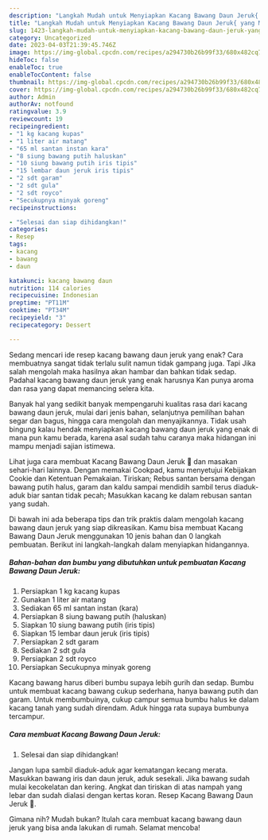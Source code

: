 ```yaml
---
description: "Langkah Mudah untuk Menyiapkan Kacang Bawang Daun Jeruk{ yang Menggugah Selera,  Menu Buat lebaran"
title: "Langkah Mudah untuk Menyiapkan Kacang Bawang Daun Jeruk{ yang Menggugah Selera,  Menu Buat lebaran"
slug: 1423-langkah-mudah-untuk-menyiapkan-kacang-bawang-daun-jeruk-yang-menggugah-selera-menu-buat-lebaran
category: Uncategorized
date: 2023-04-03T21:39:45.746Z
image: https://img-global.cpcdn.com/recipes/a294730b26b99f33/680x482cq70/kacang-bawang-daun-jeruk-foto-resep-utama.jpg
hideToc: false
enableToc: true
enableTocContent: false
thumbnail: https://img-global.cpcdn.com/recipes/a294730b26b99f33/680x482cq70/kacang-bawang-daun-jeruk-foto-resep-utama.jpg
cover: https://img-global.cpcdn.com/recipes/a294730b26b99f33/680x482cq70/kacang-bawang-daun-jeruk-foto-resep-utama.jpg
author: Admin
authorAv: notfound
ratingvalue: 3.9
reviewcount: 19
recipeingredient:
- "1 kg kacang kupas"
- "1 liter air matang"
- "65 ml santan instan kara"
- "8 siung bawang putih haluskan"
- "10 siung bawang putih iris tipis"
- "15 lembar daun jeruk iris tipis"
- "2 sdt garam"
- "2 sdt gula"
- "2 sdt royco"
- "Secukupnya minyak goreng"
recipeinstructions:

- "Selesai dan siap dihidangkan!"
categories:
- Resep
tags:
- kacang
- bawang
- daun

katakunci: kacang bawang daun 
nutrition: 114 calories
recipecuisine: Indonesian
preptime: "PT11M"
cooktime: "PT34M"
recipeyield: "3"
recipecategory: Dessert

---
```



Sedang mencari ide resep kacang bawang daun jeruk yang enak? Cara membuatnya sangat tidak terlalu sulit namun tidak gampang juga. Tapi Jika salah mengolah maka hasilnya akan hambar dan bahkan tidak sedap. Padahal kacang bawang daun jeruk yang enak harusnya Kan punya aroma dan rasa yang dapat memancing selera kita.


Banyak hal yang sedikit banyak mempengaruhi kualitas rasa dari kacang bawang daun jeruk, mulai dari jenis bahan, selanjutnya pemilihan bahan segar dan bagus, hingga cara mengolah dan menyajikannya. Tidak usah bingung kalau hendak menyiapkan kacang bawang daun jeruk yang enak di mana pun kamu berada, karena asal sudah tahu caranya maka hidangan ini mampu menjadi sajian istimewa.

Lihat juga cara membuat Kacang Bawang Daun Jeruk 🍊 dan masakan sehari-hari lainnya. Dengan memakai Cookpad, kamu menyetujui Kebijakan Cookie dan Ketentuan Pemakaian. Tiriskan; Rebus santan bersama dengan bawang putih halus, garam dan kaldu sampai mendidih sambil terus diaduk-aduk biar santan tidak pecah; Masukkan kacang ke dalam rebusan santan yang sudah.


Di bawah ini ada beberapa tips dan trik praktis dalam mengolah kacang bawang daun jeruk yang siap dikreasikan. Kamu bisa membuat Kacang Bawang Daun Jeruk menggunakan 10 jenis bahan dan 0 langkah pembuatan. Berikut ini langkah-langkah dalam menyiapkan hidangannya.

<!--inarticleads1-->

##### Bahan-bahan dan bumbu yang dibutuhkan untuk pembuatan Kacang Bawang Daun Jeruk:

1. Persiapkan 1 kg kacang kupas
1. Gunakan 1 liter air matang
1. Sediakan 65 ml santan instan (kara)
1. Persiapkan 8 siung bawang putih (haluskan)
1. Siapkan 10 siung bawang putih (iris tipis)
1. Siapkan 15 lembar daun jeruk (iris tipis)
1. Persiapkan 2 sdt garam
1. Sediakan 2 sdt gula
1. Persiapkan 2 sdt royco
1. Persiapkan Secukupnya minyak goreng


Kacang bawang harus diberi bumbu supaya lebih gurih dan sedap. Bumbu untuk membuat kacang bawang cukup sederhana, hanya bawang putih dan garam. Untuk membumbuinya, cukup campur semua bumbu halus ke dalam kacang tanah yang sudah direndam. Aduk hingga rata supaya bumbunya tercampur. 

<!--inarticleads2-->

##### Cara membuat Kacang Bawang Daun Jeruk:


1. Selesai dan siap dihidangkan!

Jangan lupa sambil diaduk-aduk agar kematangan kecang merata. Masukkan bawang iris dan daun jeruk, aduk sesekali. Jika bawang sudah mulai kecokelatan dan kering. Angkat dan tiriskan di atas nampah yang lebar dan sudah dialasi dengan kertas koran. Resep Kacang Bawang Daun Jeruk 🍊. 

Gimana nih? Mudah bukan? Itulah cara membuat kacang bawang daun jeruk yang bisa anda lakukan di rumah. Selamat mencoba!
